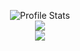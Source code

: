 <!--
**Skizzles/Skizzles** is a ✨ _special_ ✨ repository because its `README.md` (this file) appears on your GitHub profile.

Here are some ideas to get you started:

- 🔭 I’m currently working on ...
- 🌱 I’m currently learning ...
- 👯 I’m looking to collaborate on ...
- 🤔 I’m looking for help with ...
- 💬 Ask me about ...
- 📫 How to reach me: ...
- 😄 Pronouns: ...
- ⚡ Fun fact: ...
-->
<p align="center">
  <img src="https://github-readme-stats.vercel.app/api?username=Skizzles&show_icons=true" alt="Profile Stats"><br>
  <img src="https://github-readme-stats.vercel.app/api/top-langs/?username=Skizzles&layout=compact&theme=vision-friendly-dark&count_private=true"><br>
  <img src="https://visitor-badge.glitch.me/badge?page_id=Skizzles">
</p>
